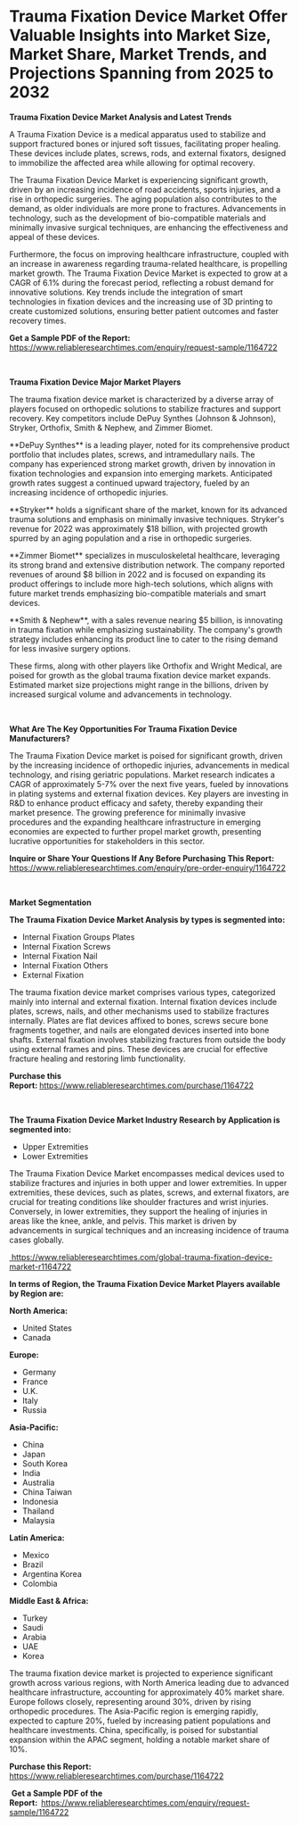 <p><h1>Trauma Fixation Device Market Offer Valuable Insights into Market Size, Market Share, Market Trends, and Projections Spanning from 2025 to 2032</h1></p><p><strong>Trauma Fixation Device Market Analysis and Latest Trends</strong></p>
<p><p>A Trauma Fixation Device is a medical apparatus used to stabilize and support fractured bones or injured soft tissues, facilitating proper healing. These devices include plates, screws, rods, and external fixators, designed to immobilize the affected area while allowing for optimal recovery.</p><p>The Trauma Fixation Device Market is experiencing significant growth, driven by an increasing incidence of road accidents, sports injuries, and a rise in orthopedic surgeries. The aging population also contributes to the demand, as older individuals are more prone to fractures. Advancements in technology, such as the development of bio-compatible materials and minimally invasive surgical techniques, are enhancing the effectiveness and appeal of these devices.</p><p>Furthermore, the focus on improving healthcare infrastructure, coupled with an increase in awareness regarding trauma-related healthcare, is propelling market growth. The Trauma Fixation Device Market is expected to grow at a CAGR of 6.1% during the forecast period, reflecting a robust demand for innovative solutions. Key trends include the integration of smart technologies in fixation devices and the increasing use of 3D printing to create customized solutions, ensuring better patient outcomes and faster recovery times.</p></p>
<p><strong>Get a Sample PDF of the Report:&nbsp;</strong> <a href="https://www.reliableresearchtimes.com/enquiry/request-sample/1164722?utm_campaign=2233&utm_medium=2&utm_source=Github&utm_content=ia&utm_term=14042025&utm_id=trauma-fixation-device">https://www.reliableresearchtimes.com/enquiry/request-sample/1164722</a></p>
<p>&nbsp;</p>
<p><strong>Trauma Fixation Device Major Market Players</strong></p>
<p><p>The trauma fixation device market is characterized by a diverse array of players focused on orthopedic solutions to stabilize fractures and support recovery. Key competitors include DePuy Synthes (Johnson & Johnson), Stryker, Orthofix, Smith & Nephew, and Zimmer Biomet. </p><p>**DePuy Synthes** is a leading player, noted for its comprehensive product portfolio that includes plates, screws, and intramedullary nails. The company has experienced strong market growth, driven by innovation in fixation technologies and expansion into emerging markets. Anticipated growth rates suggest a continued upward trajectory, fueled by an increasing incidence of orthopedic injuries.</p><p>**Stryker** holds a significant share of the market, known for its advanced trauma solutions and emphasis on minimally invasive techniques. Stryker's revenue for 2022 was approximately $18 billion, with projected growth spurred by an aging population and a rise in orthopedic surgeries.</p><p>**Zimmer Biomet** specializes in musculoskeletal healthcare, leveraging its strong brand and extensive distribution network. The company reported revenues of around $8 billion in 2022 and is focused on expanding its product offerings to include more high-tech solutions, which aligns with future market trends emphasizing bio-compatible materials and smart devices.</p><p>**Smith & Nephew**, with a sales revenue nearing $5 billion, is innovating in trauma fixation while emphasizing sustainability. The company's growth strategy includes enhancing its product line to cater to the rising demand for less invasive surgery options.</p><p>These firms, along with other players like Orthofix and Wright Medical, are poised for growth as the global trauma fixation device market expands. Estimated market size projections might range in the billions, driven by increased surgical volume and advancements in technology.</p></p>
<p>&nbsp;</p>
<p><strong>What Are The Key Opportunities For Trauma Fixation Device Manufacturers?</strong></p>
<p><p>The Trauma Fixation Device market is poised for significant growth, driven by the increasing incidence of orthopedic injuries, advancements in medical technology, and rising geriatric populations. Market research indicates a CAGR of approximately 5-7% over the next five years, fueled by innovations in plating systems and external fixation devices. Key players are investing in R&D to enhance product efficacy and safety, thereby expanding their market presence. The growing preference for minimally invasive procedures and the expanding healthcare infrastructure in emerging economies are expected to further propel market growth, presenting lucrative opportunities for stakeholders in this sector.</p></p>
<p><strong>Inquire or Share Your Questions If Any Before Purchasing This Report:</strong> <a href="https://www.reliableresearchtimes.com/enquiry/pre-order-enquiry/1164722?utm_campaign=2233&utm_medium=2&utm_source=Github&utm_content=ia&utm_term=14042025&utm_id=trauma-fixation-device">https://www.reliableresearchtimes.com/enquiry/pre-order-enquiry/1164722</a></p>
<p>&nbsp;</p>
<p><strong>Market Segmentation</strong></p>
<p><strong>The Trauma Fixation Device Market Analysis by types is segmented into:</strong></p>
<p><ul><li>Internal Fixation Groups Plates</li><li>Internal Fixation Screws</li><li>Internal Fixation Nail</li><li>Internal Fixation Others</li><li>External Fixation</li></ul></p>
<p><p>The trauma fixation device market comprises various types, categorized mainly into internal and external fixation. Internal fixation devices include plates, screws, nails, and other mechanisms used to stabilize fractures internally. Plates are flat devices affixed to bones, screws secure bone fragments together, and nails are elongated devices inserted into bone shafts. External fixation involves stabilizing fractures from outside the body using external frames and pins. These devices are crucial for effective fracture healing and restoring limb functionality.</p></p>
<p><strong>Purchase this Report:&nbsp;</strong><a href="https://www.reliableresearchtimes.com/purchase/1164722?utm_campaign=2233&utm_medium=2&utm_source=Github&utm_content=ia&utm_term=14042025&utm_id=trauma-fixation-device">https://www.reliableresearchtimes.com/purchase/1164722</a></p>
<p>&nbsp;</p>
<p><strong>The Trauma Fixation Device Market Industry Research by Application is segmented into:</strong></p>
<p><ul><li>Upper Extremities</li><li>Lower Extremities</li></ul></p>
<p><p>The Trauma Fixation Device Market encompasses medical devices used to stabilize fractures and injuries in both upper and lower extremities. In upper extremities, these devices, such as plates, screws, and external fixators, are crucial for treating conditions like shoulder fractures and wrist injuries. Conversely, in lower extremities, they support the healing of injuries in areas like the knee, ankle, and pelvis. This market is driven by advancements in surgical techniques and an increasing incidence of trauma cases globally.</p></p>
<p><a href="https://www.reliableresearchtimes.com/global-trauma-fixation-device-market-r1164722?utm_campaign=2233&utm_medium=2&utm_source=Github&utm_content=ia&utm_term=14042025&utm_id=trauma-fixation-device">&nbsp;https://www.reliableresearchtimes.com/global-trauma-fixation-device-market-r1164722</a></p>
<p><strong>In terms of Region, the Trauma Fixation Device Market Players available by Region are:</strong></p>
<p>
    <p> <strong> North America: </strong>
        <ul>
            <li>United States</li>
            <li>Canada</li>
        </ul>
        </p> 
    <p> <strong> Europe: </strong>
        <ul>
            <li>Germany</li>
            <li>France</li>
            <li>U.K.</li>
            <li>Italy</li>
            <li>Russia</li>
        </ul>
        </p> 
    <p> <strong> Asia-Pacific: </strong>
        <ul>
            <li>China</li>
            <li>Japan</li>
            <li>South Korea</li>
            <li>India</li>
            <li>Australia</li>
            <li>China Taiwan</li>
            <li>Indonesia</li>
            <li>Thailand</li>
            <li>Malaysia</li>
        </ul>
        </p> 
    <p> <strong> Latin America: </strong>
        <ul>
            <li>Mexico</li>
            <li>Brazil</li>
            <li>Argentina Korea</li>
            <li>Colombia</li>
        </ul>
        </p> 
    <p> <strong> Middle East & Africa: </strong>
        <ul>
            <li>Turkey</li>
            <li>Saudi</li>
            <li>Arabia</li>
            <li>UAE</li>
            <li>Korea</li>
        </ul>
    </p>
    </p>
<p><p>The trauma fixation device market is projected to experience significant growth across various regions, with North America leading due to advanced healthcare infrastructure, accounting for approximately 40% market share. Europe follows closely, representing around 30%, driven by rising orthopedic procedures. The Asia-Pacific region is emerging rapidly, expected to capture 20%, fueled by increasing patient populations and healthcare investments. China, specifically, is poised for substantial expansion within the APAC segment, holding a notable market share of 10%.</p></p>
<p><strong>Purchase this Report: </strong><a href="https://www.reliableresearchtimes.com/purchase/1164722?utm_campaign=2233&utm_medium=2&utm_source=Github&utm_content=ia&utm_term=14042025&utm_id=trauma-fixation-device">https://www.reliableresearchtimes.com/purchase/1164722</a></p>
<p>&nbsp;<strong>Get a Sample PDF of the Report:&nbsp;&nbsp;</strong><a href="https://www.reliableresearchtimes.com/enquiry/request-sample/1164722?utm_campaign=2233&utm_medium=2&utm_source=Github&utm_content=ia&utm_term=14042025&utm_id=trauma-fixation-device">https://www.reliableresearchtimes.com/enquiry/request-sample/1164722</a></p>
<p><strong></strong></p>
<p><p></p><p></p><p></p></p>